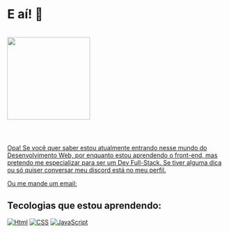 
# E aí! 👋 
 <br>
<div align="left">
  <a href="https://github.com/WilliamVenancio">
  <img height="190em" src="https://github-readme-stats.vercel.app/api?username=WilliamVenancio&show_icons=true&theme=dark&include_all_commits=true&count_private=true"/>
</div>  
</br>

#

 Opa! Se você quer saber estou atualmente entrando nesse mundo do Desenvolvimento Web, por enquanto estou aprendendo o front-end, mas pretendo me especializar para ser um Dev Full-Stack. Se tiver alguma dica ou só quiser conversar meu discord está no meu perfil.
 
Ou me mande um email:

<a href = "mailto:venanciomarcelinowilliam@gmail.com"></a>

## Tecologias que estou aprendendo:

[![Html](https://img.shields.io/badge/HTML5-E34F26?style=for-the-badge&logo=html5&logoColor=white)]()
[![CSS](https://img.shields.io/badge/CSS3-1572B6?style=for-the-badge&logo=css3&logoColor=white)]()
[![JavaScript](https://img.shields.io/badge/JavaScript-323330?style=for-the-badge&logo=javascript&logoColor=F7DF1E)]()

